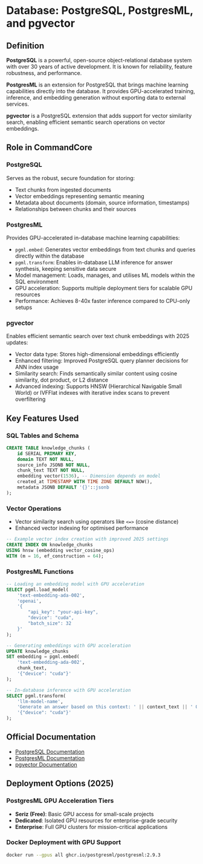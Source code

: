 # Database: PostgreSQL, PostgresML, and pgvector

## Definition

**PostgreSQL** is a powerful, open-source object-relational database system with over 30 years of active development. It is known for reliability, feature robustness, and performance.

**PostgresML** is an extension for PostgreSQL that brings machine learning capabilities directly into the database. It provides GPU-accelerated training, inference, and embedding generation without exporting data to external services.

**pgvector** is a PostgreSQL extension that adds support for vector similarity search, enabling efficient semantic search operations on vector embeddings.

## Role in CommandCore

### PostgreSQL

Serves as the robust, secure foundation for storing:
- Text chunks from ingested documents
- Vector embeddings representing semantic meaning
- Metadata about documents (domain, source information, timestamps)
- Relationships between chunks and their sources

### PostgresML

Provides GPU-accelerated in-database machine learning capabilities:
- `pgml.embed`: Generates vector embeddings from text chunks and queries directly within the database
- `pgml.transform`: Enables in-database LLM inference for answer synthesis, keeping sensitive data secure
- Model management: Loads, manages, and utilises ML models within the SQL environment
- GPU acceleration: Supports multiple deployment tiers for scalable GPU resources
- Performance: Achieves 8-40x faster inference compared to CPU-only setups

### pgvector

Enables efficient semantic search over text chunk embeddings with 2025 updates:
- Vector data type: Stores high-dimensional embeddings efficiently
- Enhanced filtering: Improved PostgreSQL query planner decisions for ANN index usage
- Similarity search: Finds semantically similar content using cosine similarity, dot product, or L2 distance
- Advanced indexing: Supports HNSW (Hierarchical Navigable Small World) or IVFFlat indexes with iterative index scans to prevent overfiltering

## Key Features Used

### SQL Tables and Schema

```sql
CREATE TABLE knowledge_chunks (
    id SERIAL PRIMARY KEY,
    domain TEXT NOT NULL,
    source_info JSONB NOT NULL,
    chunk_text TEXT NOT NULL,
    embedding vector(1536), -- Dimension depends on model
    created_at TIMESTAMP WITH TIME ZONE DEFAULT NOW(),
    metadata JSONB DEFAULT '{}'::jsonb
);
```

### Vector Operations

- Vector similarity search using operators like `<=>` (cosine distance)
- Enhanced vector indexing for optimised performance

```sql
-- Example vector index creation with improved 2025 settings
CREATE INDEX ON knowledge_chunks 
USING hnsw (embedding vector_cosine_ops) 
WITH (m = 16, ef_construction = 64);
```

### PostgresML Functions

```sql
-- Loading an embedding model with GPU acceleration
SELECT pgml.load_model(
    'text-embedding-ada-002',
    'openai',
    '{
        "api_key": "your-api-key",
        "device": "cuda",
        "batch_size": 32
    }'
);

-- Generating embeddings with GPU acceleration
UPDATE knowledge_chunks
SET embedding = pgml.embed(
    'text-embedding-ada-002',
    chunk_text,
    '{"device": "cuda"}'
);

-- In-database inference with GPU acceleration
SELECT pgml.transform(
    'llm-model-name',
    'Generate an answer based on this context: ' || context_text || ' Question: ' || query_text,
    '{"device": "cuda"}'
);
```

## Official Documentation

- [PostgreSQL Documentation](https://www.postgresql.org/docs/)
- [PostgresML Documentation](https://postgresml.org/docs/)
- [pgvector Documentation](https://github.com/pgvector/pgvector)

## Deployment Options (2025)

### PostgresML GPU Acceleration Tiers
- **Seriz (Free)**: Basic GPU access for small-scale projects
- **Dedicated**: Isolated GPU resources for enterprise-grade security
- **Enterprise**: Full GPU clusters for mission-critical applications

### Docker Deployment with GPU Support
```bash
docker run --gpus all ghcr.io/postgresml/postgresml:2.9.3
